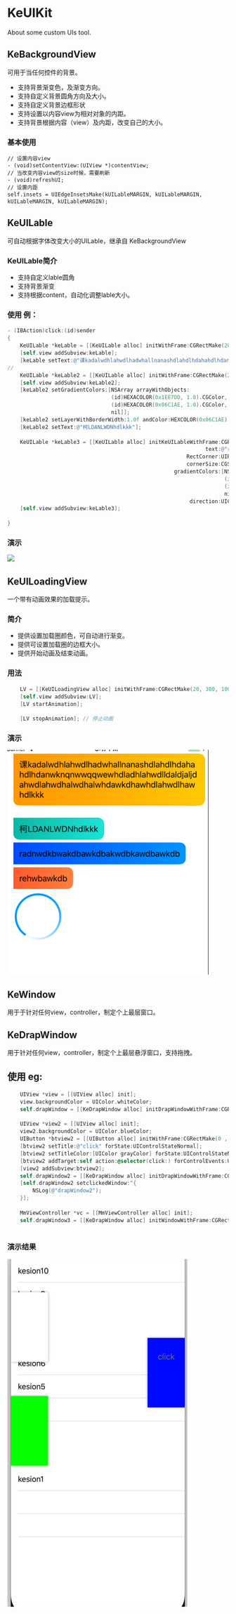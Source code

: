 # KeUIKit
About some custom UIs tool. 


## KeBackgroundView
可用于当任何控件的背景。
- 支持背景渐变色，及渐变方向。
- 支持自定义背景圆角方向及大小。
- 支持自定义背景边框形状
- 支持设置以内容view为相对对象的内距。
- 支持背景根据内容（view）及内距，改变自己的大小。

### 基本使用
``` oc
// 设置内容view
- (void)setContentView:(UIView *)contentView;
// 当改变内容view的size时候，需要刷新
- (void)refreshUI;
// 设置内距
self.insets = UIEdgeInsetsMake(kUILableMARGIN, kUILableMARGIN, kUILableMARGIN, kUILableMARGIN);
```

## KeUILable
可自动根据字体改变大小的UILable，继承自 KeBackgroundView

### KeUILable简介
- 支持自定义lable圆角
- 支持背景渐变
- 支持根据content，自动化调整lable大小。

### 使用 例：
``` Objective-C
- (IBAction)click:(id)sender
{
    KeUILable *keLable = [[KeUILable alloc] initWithFrame:CGRectMake(20, 20, 100, 40)];
    [self.view addSubview:keLable];
    [keLable setText:@"课kadalwdhlahwdlhadwhallnanashdlahdlhdahahdlhdanwknqnwwqqwewhdladhlahwdlldaldjaljdahwdlahwdhalwdhalwhdawkdhawhdlahwdlhawhdlkkk"];
//
    KeUILable *keLable2 = [[KeUILable alloc] initWithFrame:CGRectMake(20, 150, 100, 40)];
    [self.view addSubview:keLable2];
    [keLable2 setGradientColors:[NSArray arrayWithObjects:
                                 (id)HEXACOLOR(0x1EE7DD, 1.0).CGColor,
                                 (id)HEXACOLOR(0x06C1AE, 1.0).CGColor,
                                 nil]];
    [keLable2 setLayerWithBorderWidth:1.0f andColor:HEXCOLOR(0x06C1AE).CGColor];
    [keLable2 setText:@"柯LDANLWDNhdlkkk"];
    
    KeUILable *keLable3 = [[KeUILable alloc] initKeUILableWithFrame:CGRectMake(20, 200, 100, 40)
                                                               text:@"radnwdkbwakdbawkdbakwdbkawdbawkdb"
                                                         RectCorner:UIRectCornerTopRight | UIRectCornerBottomRight
                                                         cornerSize:CGSizeMake(kCornerSize, kCornerSize)
                                                     gradientColors:[NSArray arrayWithObjects:
                                                                     (id)HEXACOLOR(0x009FFF, 1.0).CGColor,
                                                                     (id)HEXACOLOR(0x0055FF, 1.0).CGColor,
                                                                     nil]
                                                          direction:UIGradientColorDirectionRightToLeft];
    [self.view addSubview:keLable3];

}
```

### 演示
![](https://github.com/KeSDK/KeUIKit/blob/master/IMG_3724.GIF)


## KeUILoadingView
一个带有动画效果的加载提示。

### 简介
- 提供设置加载圈颜色，可自动进行渐变。
- 提供可设置加载圈的边框大小。
- 提供开始动画及结束动画。

### 用法
``` Objective-C
    LV = [[KeUILoadingView alloc] initWithFrame:CGRectMake(20, 300, 100, 100)];
    [self.view addSubview:LV];
    [LV startAnimation];
    
    [LV stopAnimation]; // 停止动画
```

### 演示
![](https://github.com/KeSDK/KeUIKit/blob/master/loadingpic.png)

## KeWindow
用于于针对任何view，controller，制定个上最层窗口。

## KeDrapWindow
用于针对任何view，controller，制定个上最层悬浮窗口，支持拖拽。
## 使用 eg:
``` Objective-C
    UIView *view = [[UIView alloc] init];
    view.backgroundColor = UIColor.whiteColor;
    self.drapWindow = [[KeDrapWindow alloc] initDrapWindowWithFrame:CGRectMake(20, 60, 80, 150) ContentView:view];

    UIView *view2 = [[UIView alloc] init];
    view2.backgroundColor = UIColor.blueColor;
    UIButton *btview2 = [[UIButton alloc] initWithFrame:CGRectMake(0 , 0, 80, 80)];
    [btview2 setTitle:@"click" forState:UIControlStateNormal];
    [btview2 setTitleColor:[UIColor grayColor] forState:UIControlStateNormal];
    [btview2 addTarget:self action:@selector(click:) forControlEvents:UIControlEventTouchUpInside];
    [view2 addSubview:btview2];
    self.drapWindow2 = [[KeDrapWindow alloc] initDrapWindowWithFrame:CGRectMake(200, 60, 80, 150) ContentView:view2];
    [self.drapWindow2 setclickedWindow:^{
        NSLog(@"drapWindow2");
    }];
    
    MmViewController *vc = [[MmViewController alloc] init];
    self.drapWindow3 = [[KeDrapWindow alloc] initWindowWithFrame:CGRectMake(200, 300, 80, 150)  rootViewController:vc];
    
```
### 演示结果
![](https://github.com/KeSDK/KeUIKit/blob/dev/drap.png)


